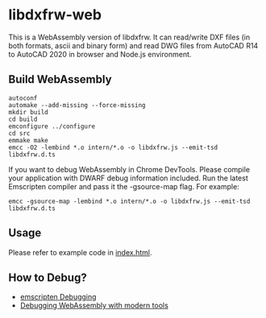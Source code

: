 # libdxfrw-web

This is a WebAssembly version of libdxfrw. It can read/write DXF files (in both formats, ascii and binary form) and read DWG files from AutoCAD R14 to AutoCAD 2020 in browser and Node.js environment.

## Build WebAssembly

```
autoconf
automake --add-missing --force-missing
mkdir build
cd build
emconfigure ../configure
cd src
emmake make
emcc -O2 -lembind *.o intern/*.o -o libdxfrw.js --emit-tsd libdxfrw.d.ts
```

If you want to debug WebAssembly in Chrome DevTools. Please compile your application with DWARF debug information included. Run the latest Emscripten compiler and pass it the -gsource-map flag. For example:

```
emcc -gsource-map -lembind *.o intern/*.o -o libdxfrw.js --emit-tsd libdxfrw.d.ts
```

## Usage

Please refer to example code in [index.html](./dist/index.html).

## How to Debug?

- [emscripten Debugging](https://emscripten.org/docs/porting/Debugging.html)
- [Debugging WebAssembly with modern tools](https://developer.chrome.com/blog/wasm-debugging-2020/)
